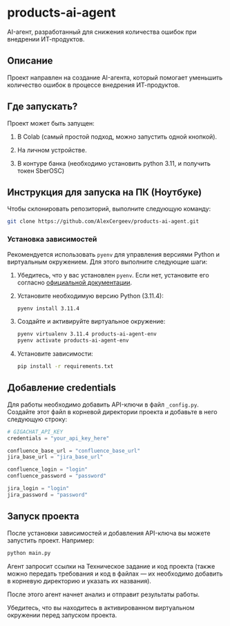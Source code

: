 # products-ai-agent

AI-агент, разработанный для снижения количества ошибок при внедрении ИТ-продуктов.

## Описание

Проект направлен на создание AI-агента, который помогает уменьшить количество ошибок в процессе внедрения ИТ-продуктов.

## Где запускать?

Проект может быть запущен:

1. В Colab (самый простой подход, можно запустить одной кнопкой).

2. На личном устройстве.

3. В контуре банка (необходимо установить python 3.11, и получить токен SberOSC)

## Инструкция для запуска на ПК (Ноутбуке)

Чтобы склонировать репозиторий, выполните следующую команду:

```bash
git clone https://github.com/AlexCergeev/products-ai-agent.git
```

### Установка зависимостей

Рекомендуется использовать `pyenv` для управления версиями Python и виртуальным окружением. Для этого выполните следующие шаги:

1. Убедитесь, что у вас установлен `pyenv`. Если нет, установите его согласно [официальной документации](https://github.com/pyenv/pyenv#installation).

2. Установите необходимую версию Python (3.11.4):

    ```bash
    pyenv install 3.11.4
    ```

3. Создайте и активируйте виртуальное окружение:

    ```bash
    pyenv virtualenv 3.11.4 products-ai-agent-env
    pyenv activate products-ai-agent-env
    ```

4. Установите зависимости:

    ```bash
    pip install -r requirements.txt
    ```

## Добавление credentials

Для работы необходимо добавить API-ключи в файл `_config.py`. Создайте этот файл в корневой директории проекта и добавьте в него следующую строку:

```python
# GIGACHAT_API_KEY 
credentials = "your_api_key_here"

confluence_base_url = "confluence_base_url"
jira_base_url = "jira_base_url"

confluence_login = "login"
confluence_password = "password"

jira_login = "login"
jira_password = "password"
```

## Запуск проекта

После установки зависимостей и добавления API-ключа вы можете запустить проект. Например:

```bash
python main.py
```

Агент запросит ссылки на Техническое задание и код проекта (также можно передать требования и код в файлах — их необходимо добавить в корневую директорию и указать их названия).

После этого агент начнет анализ и отправит результаты работы.


Убедитесь, что вы находитесь в активированном виртуальном окружении перед запуском проекта.

